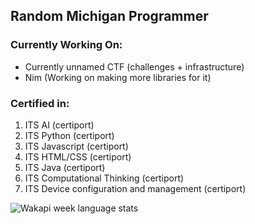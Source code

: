 ## Random Michigan Programmer

### Currently Working On:
- Currently unnamed CTF (challenges + infrastructure)
- Nim (Working on making more libraries for it)

### Certified in:
1. ITS AI (certiport)
2. ITS Python (certiport)
3. ITS Javascript (certiport)
4. ITS HTML/CSS (certiport)
5. ITS Java (certiport)
6. ITS Computational Thinking (certiport)
7. ITS Device configuration and management (certiport)

![Wakapi week language stats](https://github-readme-stats.vercel.app/api/wakatime?username=minejerik&api_domain=wakapi.dev&bg_color=1A202C&title_color=2F855A&icon_color=2F855A&text_color=ffffff&custom_title=Wakapi%20Week%20Stats&layout=compact)
